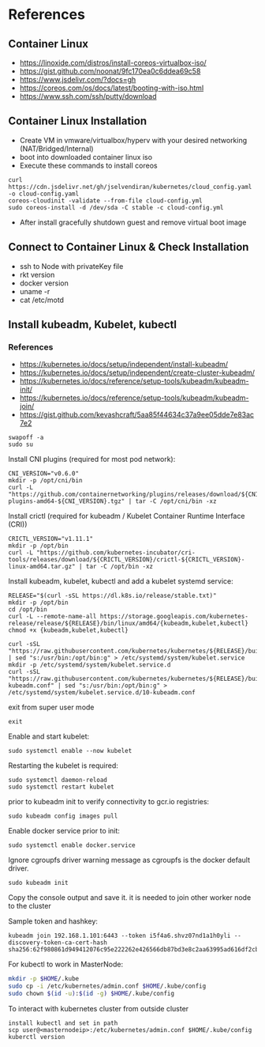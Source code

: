 # References

## Container Linux
- https://linoxide.com/distros/install-coreos-virtualbox-iso/
- https://gist.github.com/noonat/9fc170ea0c6ddea69c58
- https://www.jsdelivr.com/?docs=gh
- https://coreos.com/os/docs/latest/booting-with-iso.html
- https://www.ssh.com/ssh/putty/download

## Container Linux Installation
- Create VM in vmware/virtualbox/hyperv with your desired networking (NAT/Bridged/Internal)
- boot into downloaded container linux iso
- Execute these commands to install coreos
```
curl https://cdn.jsdelivr.net/gh/jselvendiran/kubernetes/cloud_config.yaml -o cloud-config.yaml
coreos-cloudinit -validate --from-file cloud-config.yml
sudo coreos-install -d /dev/sda -C stable -c cloud-config.yml
```
- After install gracefully shutdown guest and remove virtual boot image

## Connect to Container Linux & Check Installation
- ssh to Node with privateKey file
- rkt version
- docker version
- uname -r
- cat /etc/motd

## Install kubeadm, Kubelet, kubectl
### References
 - https://kubernetes.io/docs/setup/independent/install-kubeadm/
 - https://kubernetes.io/docs/setup/independent/create-cluster-kubeadm/
 - https://kubernetes.io/docs/reference/setup-tools/kubeadm/kubeadm-init/
 - https://kubernetes.io/docs/reference/setup-tools/kubeadm/kubeadm-join/
 - https://gist.github.com/kevashcraft/5aa85f44634c37a9ee05dde7e83ac7e2
 
```
swapoff -a
sudo su
```

Install CNI plugins (required for most pod network):
```
CNI_VERSION="v0.6.0"
mkdir -p /opt/cni/bin
curl -L "https://github.com/containernetworking/plugins/releases/download/${CNI_VERSION}/cni-plugins-amd64-${CNI_VERSION}.tgz" | tar -C /opt/cni/bin -xz
```

Install crictl (required for kubeadm / Kubelet Container Runtime Interface (CRI))
```
CRICTL_VERSION="v1.11.1"
mkdir -p /opt/bin
curl -L "https://github.com/kubernetes-incubator/cri-tools/releases/download/${CRICTL_VERSION}/crictl-${CRICTL_VERSION}-linux-amd64.tar.gz" | tar -C /opt/bin -xz
```

Install kubeadm, kubelet, kubectl and add a kubelet systemd service:
```
RELEASE="$(curl -sSL https://dl.k8s.io/release/stable.txt)"
mkdir -p /opt/bin
cd /opt/bin
curl -L --remote-name-all https://storage.googleapis.com/kubernetes-release/release/${RELEASE}/bin/linux/amd64/{kubeadm,kubelet,kubectl}
chmod +x {kubeadm,kubelet,kubectl}

curl -sSL "https://raw.githubusercontent.com/kubernetes/kubernetes/${RELEASE}/build/debs/kubelet.service" | sed "s:/usr/bin:/opt/bin:g" > /etc/systemd/system/kubelet.service
mkdir -p /etc/systemd/system/kubelet.service.d
curl -sSL "https://raw.githubusercontent.com/kubernetes/kubernetes/${RELEASE}/build/debs/10-kubeadm.conf" | sed "s:/usr/bin:/opt/bin:g" > /etc/systemd/system/kubelet.service.d/10-kubeadm.conf
```

exit from super user mode
```
exit
```

Enable and start kubelet:
```
sudo systemctl enable --now kubelet
```

Restarting the kubelet is required:
```
sudo systemctl daemon-reload
sudo systemctl restart kubelet
```

prior to kubeadm init to verify connectivity to gcr.io registries:

```
sudo kubeadm config images pull
```

Enable docker service prior to init:
```
sudo systemctl enable docker.service
```

Ignore cgroupfs driver warning message as cgroupfs is the docker default driver.

```
sudo kubeadm init
```
Copy the console output and save it. it is needed to join other worker node to the cluster

Sample token and hashkey:
```
kubeadm join 192.168.1.101:6443 --token i5f4a6.shvz07nd1a1h0yli --discovery-token-ca-cert-hash sha256:62f980861d949412076c95e222262e426566db87bd3e8c2aa63995ad616df2cb
```

For kubectl to work in MasterNode:
```bash
mkdir -p $HOME/.kube
sudo cp -i /etc/kubernetes/admin.conf $HOME/.kube/config
sudo chown $(id -u):$(id -g) $HOME/.kube/config
```

To interact with kubernetes cluster from outside cluster
```
install kubectl and set in path
scp user@<masternodeip>:/etc/kubernetes/admin.conf $HOME/.kube/config
kuberctl version
```
